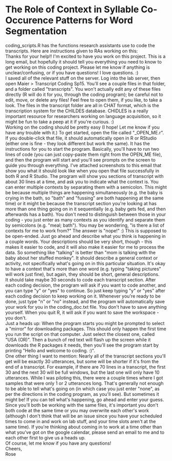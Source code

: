 # The Role of Context in Syllable Co-Occurence Patterns for Word Segmentation
coding_scripts.R has the functions research assistants use to code the transcripts. Here are instructions given to RAs working on this:    
Thanks for your help!! I'm excited to have you work on this project. This is a long email, but hopefully it should tell you everything you need to know to get working on this coding project. Please let me know if anything is unclear/confusing, or if you have questions! I love questions. :)     
I saved all of the relevant stuff on the server. Log into the lab server, then open Maier > Transcript Coding Sp15. 
You'll see a couple files in that folder, and a folder called "transcripts". You won't actually edit any of these files directly (R will do it for you, through the coding program); be careful not to edit, move, or delete any files! Feel free to open them, if you like, to take a look. The files in the transcript folder are all in CHAT format, which is the transcription system for the CHILDES database. CHIDLES is a really important resource for researchers working on language acquisition, so it might be fun to take a peep at it if you're curious. :)     
Working on the coding should be pretty easy (I hope! Let me know if you have any trouble with it.) To get started, open the file called "_OPEN_ME.r". If you double-click that file, it should automatically open in R or RStudio (either one is fine - they look different but work the same). It has the instructions for you to start the program. Basically, you'll have to run two lines of code (you can just copy-paste them right from the OPEN_ME file), and then the program will start and you'll see prompts on the screen to guide you through everything. I've attached screenshots to this email that show you what it should look like when you open that file successfully in both R and R Studio.
The program will show you sections of transcript with about 30 lines at a time, and ask you to indicate what the context is. You can enter multiple contexts by separating them with a semicolon. This might be because multiple things are happening simultaneously (e.g. the baby is crying in the bath, so "bath" and "fussing" are both happening at the same time) or it might be because the transcript section you're looking at has more than one thing going on in it sequentially (e.g. baby gets fed, and then afterwards has a bath). You don't need to distinguish between those in your coding - you just enter as many contexts as you identify and separate them by semicolons (e.g. "meal; bath"). You may be wondering, "is there a list of contexts for me to work from?" The answer is "nope!" :) This is supposed to be open-ended. Just go ahead and describe what you think is happening in a couple words. Your descriptions should be very short, though - this makes it easier to code, and it will also make it easier for me to process the data. So something like "talking" is better than "mom is talking with the baby about her stuffed monkey". It should describe a general context or activity, not specifically what's going on in this particular situation. It's okay to have a context that's more than one word (e.g. typing "taking pictures" will work just fine), but again, they should be short, general descriptions.     
It should take maybe 30 seconds to code each transcript section. After each coding decision, the program will ask if you want to code another, and you can type "y" or "yes" to continue. So just keep typing "y" or "yes" after each coding decision to keep working on it. Whenever you're ready to be done, just type "n" or "no" instead, and the program will automatically save your work for you in the coding_doc.txt file. You don't have to save anything yourself. When you quit R, it will ask if you want to save the workspace - you don't.     
Just a heads up: When the program starts you might be prompted to select a "mirror" for downloading packages. This should only happen the first time you run the script on that computer. Just select the closest one, called "USA (OR)". Then a bunch of red text will flash up the screen while it downloads the R packages it needs, then you'll see the program start by printing "Hello and welcome to coding. :)".      
One other thing I want to mention: Nearly all of the transcript sections you'll get will be exactly 30 utterances, but some will be shorter if it's from the end of a transcript. For example, if there are 70 lines in a transcript, the first 30 and the next 30 will be full windows, but the last one will only have 10 utterances. While I was piloting this, there were a couple times where I got samples that were only 1 or 2 utterances long. That's generally not enough to be able to tell what's going on (in which case you just enter "none", as per the directions in the coding program, as you'll see). But sometimes it might be! If you can tell what's happening, go ahead and enter your guess.     
Since you'll both be working with the same files, it's important you don't both code at the same time or you may overwrite each other's work (although I don't think that will be an issue since you have your scheduled times to come in and work on lab stuff, and your time slots aren't at the same time). If you're thinking about coming in to work at a time other than what you've got on the google calendar, please send an email to me and to each other first to give us a heads up.    
Of course, let me know if you have any questions!    
Cheers,    
Rose    
